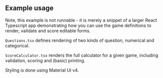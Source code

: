 ## Example usage

Note, this example is not runnable - it is merely a snippet of a larger React Typescript app demonstrating how you can use the game definitions to render, validate and score editable forms.

`Questions.tsx` defines rendering of two kinds of question, numerical and categorical.

`ScoreCalculator.tsx` renders the full calculator for a given game, including validation, scoring and (basic) printing.

Styling is done using Material UI v4.
